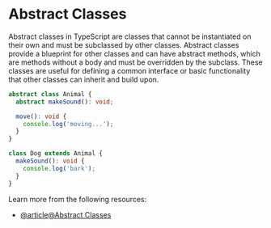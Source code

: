 # Abstract Classes

Abstract classes in TypeScript are classes that cannot be instantiated on their own and must be subclassed by other classes. Abstract classes provide a blueprint for other classes and can have abstract methods, which are methods without a body and must be overridden by the subclass. These classes are useful for defining a common interface or basic functionality that other classes can inherit and build upon.

```typescript
abstract class Animal {
  abstract makeSound(): void;

  move(): void {
    console.log('moving...');
  }
}

class Dog extends Animal {
  makeSound(): void {
    console.log('bark');
  }
}
```

Learn more from the following resources:

- [@article@Abstract Classes](https://www.typescriptlang.org/docs/handbook/2/classes.html#abstract-classes-and-members)
